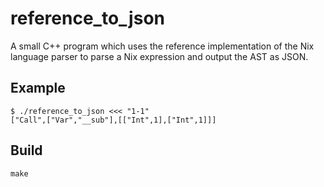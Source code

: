# reference_to_json
A small C++ program which uses the reference implementation of the Nix language parser to parse a Nix expression and output the AST as JSON.

## Example
```
$ ./reference_to_json <<< "1-1"
["Call",["Var","__sub"],[["Int",1],["Int",1]]]
```

## Build
```
make
```